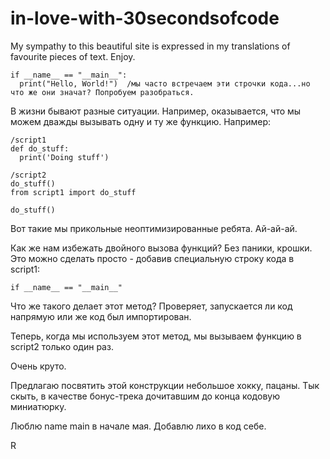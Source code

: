 # in-love-with-30secondsofcode

My sympathy to this beautiful site is expressed in my translations of favourite pieces of text. Enjoy.

```
if __name__ == "__main__":
  print("Hello, World!")  /мы часто встречаем эти строчки кода...но что же они значат? Попробуем разобраться.
```

В жизни бывают разные ситуации. Например, оказывается, что мы можем дважды вызывать одну и ту же функцию. Например:

```
/script1
def do_stuff:
  print('Doing stuff')

/script2
do_stuff()
from script1 import do_stuff

do_stuff()
```

Вот такие мы прикольные неоптимизированные ребята. Ай-ай-ай.

Как же нам избежать двойного вызова функций? Без паники, крошки. Это можно сделать просто - добавив специальную строку кода в script1:

```
if __name__ == "__main__" 
```

Что же такого делает этот метод? Проверяет, запускается ли код напрямую или же код был импортирован. 

Теперь, когда мы используем этот метод, мы вызываем функцию в script2 только один раз. 

Очень круто. 

Предлагаю посвятить этой конструкции небольшое хокку, пацаны. Тык скыть, в качестве бонус-трека дочитавшим до конца кодовую миниатюрку. 

Люблю name main в начале мая. 
Добавлю лихо в код себе. 


R



